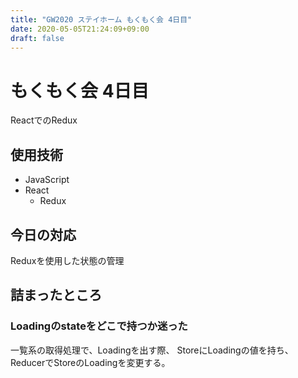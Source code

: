 ```yaml
---
title: "GW2020 ステイホーム もくもく会 4日目"
date: 2020-05-05T21:24:09+09:00
draft: false
---
```


# もくもく会 4日目

ReactでのRedux

## 使用技術

- JavaScript
- React
  - Redux

## 今日の対応

Reduxを使用した状態の管理

## 詰まったところ

### Loadingのstateをどこで持つか迷った

一覧系の取得処理で、Loadingを出す際、
StoreにLoadingの値を持ち、ReducerでStoreのLoadingを変更する。

